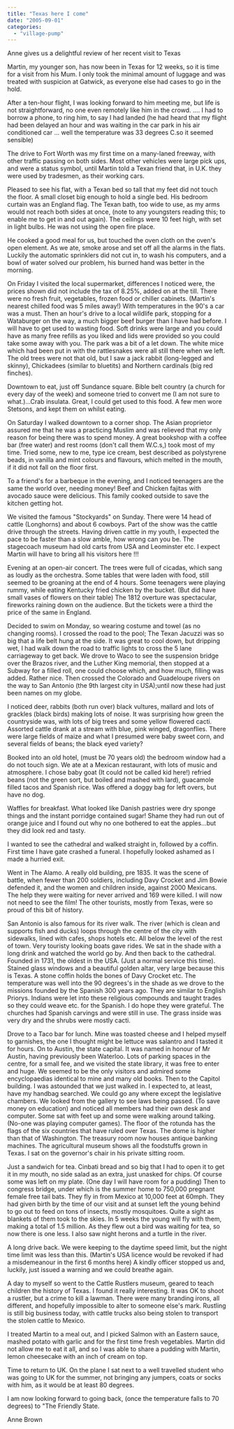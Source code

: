 ```yaml
---
title: "Texas here I come"
date: "2005-09-01"
categories: 
  - "village-pump"
---
```


Anne gives us a delightful review of her recent visit to Texas

Martin, my younger son, has now been in Texas for 12 weeks, so it is time for a visit from his Mum. I only took the minimal amount of luggage and was treated with suspicion at Gatwick, as everyone else had cases to go in the hold.

After a ten-hour flight, I was looking forward to him meeting me, but life is not straightforward, no one even remotely like him in the crowd. .... I had to borrow a phone, to ring him, to say I had landed (he had heard that my flight had been delayed an hour and was waiting in the car park in his air conditioned car ... well the temperature was 33 degrees C.so it seemed sensible)

The drive to Fort Worth was my first time on a many-laned freeway, with other traffic passing on both sides. Most other vehicles were large pick ups, and were a status symbol, until Martin told a Texan friend that, in U.K. they were used by tradesmen, as their working cars.

Pleased to see his flat, with a Texan bed so tall that my feet did not touch the floor. A small closet big enough to hold a single bed. His bedroom curtain was an England flag. The Texan bath, too wide to use, as my arms would not reach both sides at once, (note to any youngsters reading this; to enable me to get in and out again). The ceilings were 10 feet high, with set in light bulbs. He was not using the open fire place.

He cooked a good meal for us, but touched the oven cloth on the oven's open element. As we ate, smoke arose and set off all the alarms in the flats. Luckily the automatic sprinklers did not cut in, to wash his computers, and a bowl of water solved our problem, his burned hand was better in the morning.

On Friday I visited the local supermarket, differences I noticed were, the prices shown did not include the tax of 8.25%, added on at the till. There were no fresh fruit, vegetables, frozen food or chiller cabinets. (Martin's nearest chilled food was 5 miles away!) With temperatures in the 90's a car was a must. Then an hour's drive to a local wildlife park, stopping for a Wataburger on the way, a much bigger beef burger than I have had before. I will have to get used to wasting food. Soft drinks were large and you could have as many free refills as you liked and lids were provided so you could take some away with you. The park was a bit of a let down. The white mice which had been put in with the rattlesnakes were all still there when we left. The old trees were not that old, but I saw a jack rabbit (long-legged and skinny), Chickadees (similar to bluetits) and Northern cardinals (big red finches).

Downtown to eat, just off Sundance square. Bible belt country (a church for every day of the week) and someone tried to convert me (I am not sure to what.)...Crab insulata. Great, I could get used to this food. A few men wore Stetsons, and kept them on whilst eating.

On Saturday I walked downtown to a corner shop. The Asian proprietor assured me that he was a practicing Muslim and was relieved that my only reason for being there was to spend money. A great bookshop with a coffee bar (free water) and rest rooms (don't call them W.C.s,) took most of my time. Tried some, new to me, type ice cream, best described as polystyrene beads, in vanilla and mint colours and flavours, which melted in the mouth, if it did not fall on the floor first.

To a friend's for a barbeque in the evening, and I noticed teenagers are the same the world over, needing money! Beef and Chicken fajitas with avocado sauce were delicious. This family cooked outside to save the kitchen getting hot.

We visited the famous "Stockyards" on Sunday. There were 14 head of cattle (Longhorns) and about 6 cowboys. Part of the show was the cattle drive through the streets. Having driven cattle in my youth, I expected the pace to be faster than a slow amble, how wrong can you be. The stagecoach museum had old carts from USA and Leominster etc. I expect Martin will have to bring all his visitors here !!!

Evening at an open-air concert. The trees were full of cicadas, which sang as loudly as the orchestra. Some tables that were laden with food, still seemed to be groaning at the end of 4 hours. Some teenagers were playing rummy, while eating Kentucky fried chicken by the bucket. (But did have small vases of flowers on their table) The 1812 overture was spectacular, fireworks raining down on the audience. But the tickets were a third the price of the same in England.

Decided to swim on Monday, so wearing costume and towel (as no changing rooms). I crossed the road to the pool; The Texan Jacuzzi was so big that a life belt hung at the side. It was great to cool down, but dripping wet, I had walk down the road to traffic lights to cross the 5 lane carriageway to get back. We drove to Waco to see the suspension bridge over the Brazos river, and the Luther King memorial, then stopped at a Subway for a filled roll, one could choose which, and how much, filling was added. Rather nice. Then crossed the Colorado and Guadeloupe rivers on the way to San Antonio (the 9th largest city in USA);until now these had just been names on my globe.

I noticed deer, rabbits (both run over) black vultures, mallard and lots of grackles (black birds) making lots of noise. It was surprising how green the countryside was, with lots of big trees and some yellow flowered cacti. Assorted cattle drank at a stream with blue, pink winged, dragonflies. There were large fields of maize and what I presumed were baby sweet corn, and several fields of beans; the black eyed variety?

Booked into an old hotel, (must be 70 years old) the bedroom window had a do not touch sign. We ate at a Mexican restaurant, with lots of music and atmosphere. I chose baby goat (It could not be called kid here!) refried beans (not the green sort, but boiled and mashed with lard), guacamole filled tacos and Spanish rice. Was offered a doggy bag for left overs, but have no dog.

Waffles for breakfast. What looked like Danish pastries were dry sponge things and the instant porridge contained sugar! Shame they had run out of orange juice and I found out why no one bothered to eat the apples...but they did look red and tasty.

I wanted to see the cathedral and walked straight in, followed by a coffin. First time I have gate crashed a funeral. I hopefully looked ashamed as I made a hurried exit.

Went in The Alamo. A really old building, pre 1835. It was the scene of battle, when fewer than 200 soldiers, including Davy Crocket and Jim Bowie defended it, and the women and children inside, against 2000 Mexicans. The help they were waiting for never arrived and 169 were killed. I will now not need to see the film! The other tourists, mostly from Texas, were so proud of this bit of history.

San Antonio is also famous for its river walk. The river (which is clean and supports fish and ducks) loops through the centre of the city with sidewalks, lined with cafes, shops hotels etc. All below the level of the rest of town. Very touristy looking boats gave rides. We sat in the shade with a long drink and watched the world go by. And then back to the cathedral. Founded in 1731, the oldest in the USA. (Just a normal service this time). Stained glass windows and a beautiful golden altar, very large because this is Texas. A stone coffin holds the bones of Davy Crocket etc. The temperature was well into the 90 degrees's in the shade as we drove to the missions founded by the Spanish 300 years ago. They are similar to English Priorys. Indians were let into these religious compounds and taught trades so they could weave etc. for the Spanish. I do hope they were grateful. The churches had Spanish carvings and were still in use. The grass inside was very dry and the shrubs were mostly cacti.

Drove to a Taco bar for lunch. Mine was toasted cheese and I helped myself to garnishes, the one I thought might be lettuce was salantro and I tasted it for hours. On to Austin, the state capital. It was named in honour of Mr Austin, having previously been Waterloo. Lots of parking spaces in the centre, for a small fee, and we visited the state library, it was free to enter and huge. We seemed to be the only visitors and admired some encyclopaedias identical to mine and many old books. Then to the Capitol building. I was astounded that we just walked in. I expected to, at least, have my handbag searched. We could go any where except the legislative chambers. We looked from the gallery to see laws being passed. (To save money on education) and noticed all members had their own desk and computer. Some sat with feet up and some were walking around talking. (No-one was playing computer games). The floor of the rotunda has the flags of the six countries that have ruled over Texas. The dome is higher than that of Washington. The treasury room now houses antique banking machines. The agricultural museum shows all the foodstuffs grown in Texas. I sat on the governor's chair in his private sitting room.

Just a sandwich for tea. Cinbati bread and so big that I had to open it to get it in my mouth, no side salad as an extra, just unasked for chips. Of course some was left on my plate. (One day I will have room for a pudding) Then to congress bridge, under which is the summer home to 750,000 pregnant female free tail bats. They fly in from Mexico at 10,000 feet at 60mph. They had given birth by the time of our visit and at sunset left the young behind to go out to feed on tons of insects, mostly mosquitoes. Quite a sight as blankets of them took to the skies. In 5 weeks the young will fly with them, making a total of 1.5 million. As they flew out a bird was waiting for tea, so now there is one less. I also saw night herons and a turtle in the river.

A long drive back. We were keeping to the daytime speed limit, but the night time limit was less than this. (Martin's USA licence would be revoked if had a misdemeanour in the first 6 months here) A kindly officer stopped us and, luckily, just issued a warning and we could breathe again.

A day to myself so went to the Cattle Rustlers museum, geared to teach children the history of Texas. I found it really interesting. It was OK to shoot a rustler, but a crime to kill a lawman. There were many branding irons, all different, and hopefully impossible to alter to someone else's mark. Rustling is still big business today, with cattle trucks also being stolen to transport the stolen cattle to Mexico.

I treated Martin to a meal out, and I picked Salmon with an Eastern sauce, mashed potato with garlic and for the first time fresh vegetables. Martin did not allow me to eat it all, and so I was able to share a pudding with Martin, lemon cheesecake with an inch of cream on top.

Time to return to UK. On the plane I sat next to a well travelled student who was going to UK for the summer, not bringing any jumpers, coats or socks with him, as it would be at least 80 degrees.

I am now looking forward to going back, (once the temperature falls to 70 degrees) to "The Friendly State.

Anne Brown
